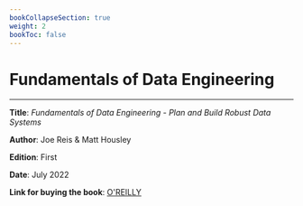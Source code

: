 ```yaml
---
bookCollapseSection: true
weight: 2
bookToc: false
---
```


# Fundamentals of Data Engineering
---

**Title**: *Fundamentals of Data Engineering - Plan and Build Robust Data Systems*

**Author**: Joe Reis & Matt Housley

**Edition**: First

**Date**: July 2022

**Link for buying the book**: [O'REILLY](https://www.oreilly.com/library/view/fundamentals-of-data/9781098108298/)